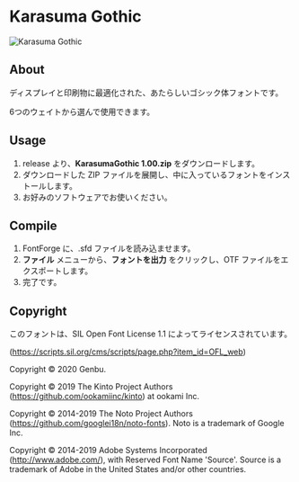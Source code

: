# Karasuma Gothic

![Karasuma Gothic](https://user-images.githubusercontent.com/44745974/79848565-34db3580-83fc-11ea-9398-2bcc55af8184.png)



## About

ディスプレイと印刷物に最適化された、あたらしいゴシック体フォントです。

6つのウェイトから選んで使用できます。



## Usage

1. release より、**KarasumaGothic 1.00.zip** をダウンロードします。
2. ダウンロードした ZIP ファイルを展開し、中に入っているフォントをインストールします。
3. お好みのソフトウェアでお使いください。



## Compile

1. FontForge に、.sfd ファイルを読み込ませます。
2. **ファイル** メニューから、**フォントを出力** をクリックし、OTF ファイルをエクスポートします。
3. 完了です。



## Copyright

このフォントは、SIL Open Font License 1.1 によってライセンスされています。

(https://scripts.sil.org/cms/scripts/page.php?item_id=OFL_web)



Copyright © 2020 Genbu.

Copyright © 2019 The Kinto Project Authors (https://github.com/ookamiinc/kinto) at ookami Inc.

Copyright © 2014-2019 The Noto Project Authors (https://github.com/googlei18n/noto-fonts). Noto is a trademark of Google Inc.

Copyright © 2014-2019 Adobe Systems Incorporated (http://www.adobe.com/), with Reserved Font Name 'Source'. Source is a trademark of Adobe in the United States and/or other countries.

